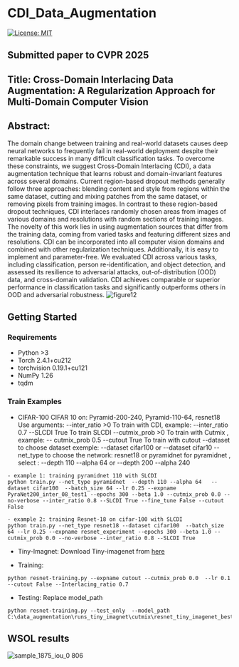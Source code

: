 # CDI_Data_Augmentation
[![License: MIT](https://img.shields.io/badge/License-MIT-yellow.svg)](https://opensource.org/licenses/MIT)

## Submitted paper to CVPR 2025
## Title: Cross-Domain Interlacing Data Augmentation: A Regularization Approach for Multi-Domain Computer Vision

## Abstract:

The domain change between training and real-world datasets causes deep neural networks to frequently fail in real-world deployment despite their remarkable success in many difficult classification tasks. To overcome these constraints, we suggest Cross-Domain Interlacing (CDI), a data augmentation technique that learns robust and domain-invariant features across several domains. Current region-based dropout methods generally follow three approaches: blending content and style from regions within the same dataset, cutting and mixing patches from the same dataset, or removing pixels from training images. In contrast to these region-based dropout techniques, CDI interlaces randomly chosen areas from images of various domains and resolutions with random sections of training images. The novelty of this work lies in using augmentation sources that differ from the training data, coming from varied tasks and featuring different sizes and resolutions. CDI can be incorporated into all computer vision domains and combined with other regularization techniques. Additionally, it is easy to implement and parameter-free. We evaluated CDI across various tasks, including classification, person re-identification, and object detection, and assessed its resilience to adversarial attacks, out-of-distribution (OOD) data, and cross-domain validation. CDI achieves comparable or superior performance in classification tasks and significantly outperforms others in OOD and adversarial robustness.
![figure12](https://github.com/user-attachments/assets/0f56155d-52c0-4266-a198-cbc52b0c18a2)

## Getting Started
### Requirements
- Python >3
- Torch 2.4.1+cu212 
- torchvision 0.19.1+cu121
- NumPy 1.26
- tqdm
### Train Examples
- CIFAR-100 CIFAR 10 on:  Pyramid-200-240, Pyramid-110-64, resnet18
Use arguments:
--inter_ratio  >0 To train with CDI, example:  --inter_ratio  0.7
--SLCDI True  To train SLCDI
--cutmix_prob  >0 To train with Cutmix , example:  -- cutmix_prob 0.5
--cutout True  To train with cutout
--dataset to choose dataset exemple: --dataset cifar100 or  --dataset cifar10
--net_type to choose the network: resnet18 or pyramidnet
for pyramidnet , select : --depth 110 --alpha 64 or  --depth 200 --alpha 240    
```
- example 1: training pyramidnet 110 with SLCDI  
python train.py --net_type pyramidnet  --depth 110 --alpha 64   --dataset cifar100  --batch_size 64 --lr 0.25 --expname PyraNet200_inter_08_test1 --epochs 300 --beta 1.0 --cutmix_prob 0.0 --no-verbose --inter_ratio 0.8 --SLCDI True --fine_tune False --cutout False

- example 2: training Resnet-18 on cifar-100 with SLCDI 
python train.py --net_type resnet18 --dataset cifar100  --batch_size 64 --lr 0.25 --expname resnet_experiment --epochs 300 --beta 1.0 --cutmix_prob 0.0 --no-verbose --inter_ratio 0.8 --SLCDI True

```
- Tiny-Imagnet:
Download Tiny-imagenet from [here](https://www.kaggle.com/datasets/akash2sharma/tiny-imagenet)
 
- Training:
```
python resnet-training.py --expname cutout --cutmix_prob 0.0  --lr 0.1 --cutout False --Interlacing_ratio 0.7
```
- Testing:
Replace model_path 
```
python resnet-training.py --test_only  --model_path C:\data_augmentation\runs_tiny_imagnet\cutmix\resnet_tiny_imagenet_best.pth
```




## WSOL results
![sample_1875_iou_0 806](https://github.com/user-attachments/assets/3f96ddab-cf19-4655-9324-03aaa948d91b)

